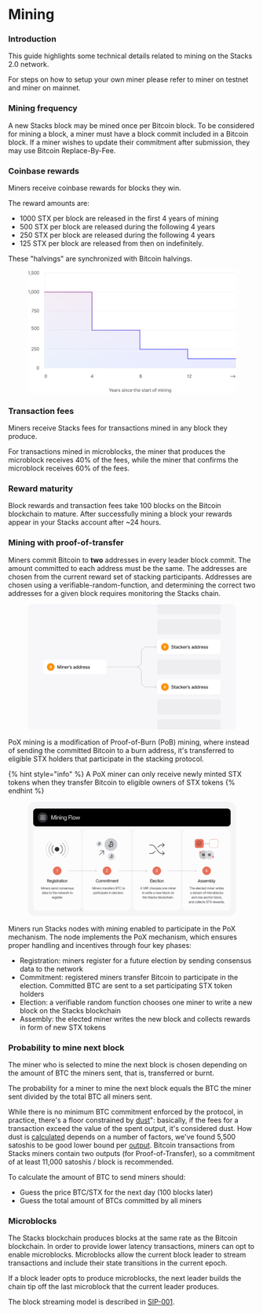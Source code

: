 # Mining

### Introduction

This guide highlights some technical details related to mining on the Stacks 2.0 network.

For steps on how to setup your own miner please refer to miner on testnet and miner on mainnet.

### Mining frequency

A new Stacks block may be mined once per Bitcoin block. To be considered for mining a block, a miner must have a block commit included in a Bitcoin block. If a miner wishes to update their commitment after submission, they may use Bitcoin Replace-By-Fee.

### Coinbase rewards

Miners receive coinbase rewards for blocks they win.

The reward amounts are:

* 1000 STX per block are released in the first 4 years of mining
* 500 STX per block are released during the following 4 years
* 250 STX per block are released during the following 4 years
* 125 STX per block are released from then on indefinitely.

These "halvings" are synchronized with Bitcoin halvings.

<figure><img src="../.gitbook/assets/image (8).png" alt=""><figcaption></figcaption></figure>

### Transaction fees

Miners receive Stacks fees for transactions mined in any block they produce.

For transactions mined in microblocks, the miner that produces the microblock receives 40% of the fees, while the miner that confirms the microblock receives 60% of the fees.

### Reward maturity

Block rewards and transaction fees take 100 blocks on the Bitcoin blockchain to mature. After successfully mining a block your rewards appear in your Stacks account after \~24 hours.

### Mining with proof-of-transfer

Miners commit Bitcoin to **two** addresses in every leader block commit. The amount committed to each address must be the same. The addresses are chosen from the current reward set of stacking participants. Addresses are chosen using a verifiable-random-function, and determining the correct two addresses for a given block requires monitoring the Stacks chain.

<figure><img src="../.gitbook/assets/image (9).png" alt=""><figcaption></figcaption></figure>

PoX mining is a modification of Proof-of-Burn (PoB) mining, where instead of sending the committed Bitcoin to a burn address, it's transferred to eligible STX holders that participate in the stacking protocol.

{% hint style="info" %}
A PoX miner can only receive newly minted STX tokens when they transfer Bitcoin to eligible owners of STX tokens
{% endhint %}

<figure><img src="../.gitbook/assets/image (10).png" alt=""><figcaption></figcaption></figure>

Miners run Stacks nodes with mining enabled to participate in the PoX mechanism. The node implements the PoX mechanism, which ensures proper handling and incentives through four key phases:

* Registration: miners register for a future election by sending consensus data to the network
* Commitment: registered miners transfer Bitcoin to participate in the election. Committed BTC are sent to a set participating STX token holders
* Election: a verifiable random function chooses one miner to write a new block on the Stacks blockchain
* Assembly: the elected miner writes the new block and collects rewards in form of new STX tokens

### Probability to mine next block

The miner who is selected to mine the next block is chosen depending on the amount of BTC the miners sent, that is, transferred or burnt.

The probability for a miner to mine the next block equals the BTC the miner sent divided by the total BTC all miners sent.

While there is no minimum BTC commitment enforced by the protocol, in practice, there's a floor constrained by [dust](https://unchained-capital.com/blog/dust-thermodynamics/)": basically, if the fees for a transaction exceed the value of the spent output, it's considered dust. How dust is [calculated](https://github.com/bitcoin/bitcoin/blob/master/src/policy/policy.cpp#L14) depends on a number of factors, we've found 5,500 satoshis to be good lower bound per [output](https://learnmeabitcoin.com/technical/output). Bitcoin transactions from Stacks miners contain two outputs (for Proof-of-Transfer), so a commitment of at least 11,000 satoshis / block is recommended.

To calculate the amount of BTC to send miners should:

* Guess the price BTC/STX for the next day (100 blocks later)
* Guess the total amount of BTCs committed by all miners

### Microblocks

The Stacks blockchain produces blocks at the same rate as the Bitcoin blockchain. In order to provide lower latency transactions, miners can opt to enable microblocks. Microblocks allow the current block leader to stream transactions and include their state transitions in the current epoch.

If a block leader opts to produce microblocks, the next leader builds the chain tip off the last microblock that the current leader produces.

The block streaming model is described in [SIP-001](https://github.com/stacksgov/sips/blob/main/sips/sip-001/sip-001-burn-election.md#operation-as-a-leader).
